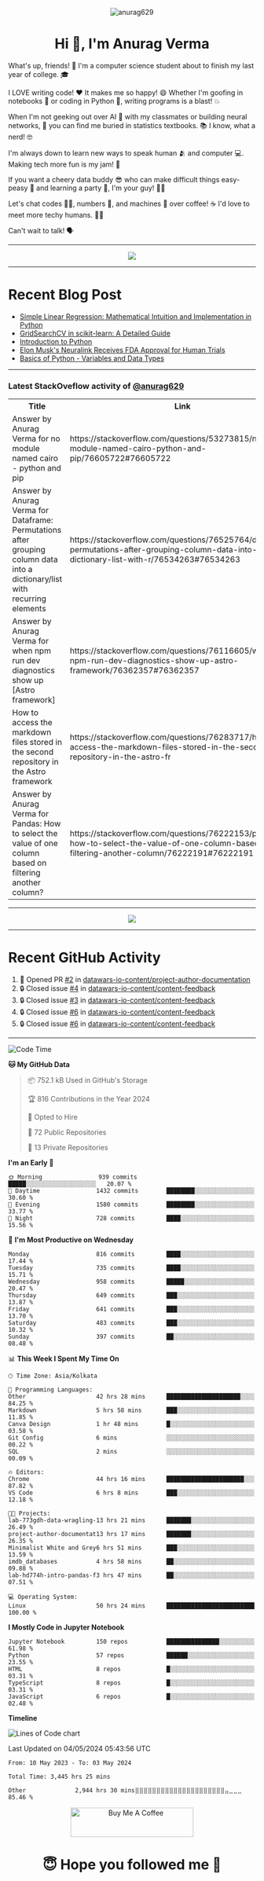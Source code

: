 

<p align="center"> <img src="https://komarev.com/ghpvc/?username=anurag629&label=Profile%20views&color=0e75b6&style=flat" alt="anurag629" /> </p>

<h1 align="center">Hi 👋, I'm Anurag Verma</h1>

What's up, friends! 👋 I'm a computer science student about to finish my last year of college. 🎓

I LOVE writing code! ❤️ It makes me so happy! 😄 Whether I'm goofing in notebooks 📓 or coding in Python 🐍, writing programs is a blast! 💥

When I'm not geeking out over AI 🤖 with my classmates or building neural networks, 🧠 you can find me buried in statistics textbooks. 📚 I know, what a nerd! 🤓

I'm always down to learn new ways to speak human 🫂 and computer 💻. Making tech more fun is my jam! 🍇

If you want a cheery data buddy 😎 who can make difficult things easy-peasy 🥝 and learning a party 🎉, I'm your guy! 🙋‍♂️

Let's chat codes 👨‍💻, numbers 🧮, and machines 🤖 over coffee! ☕ I'd love to meet more techy humans. 💁‍♂️

Can't wait to talk! 🗣️

---

<p align="center">
  <img src="https://spotify-github-profile.vercel.app/api/view.svg?uid=mwvywke3fo2gajpenodnmobfh&cover_image=true&theme=default&show_offline=false&background_color=121212&interchange=false&bar_color=53b14f&bar_color_cover=true">
</p>

---

# Recent Blog Post

<!-- BLOG-POST-LIST:START -->
- [Simple Linear Regression: Mathematical Intuition and Implementation in Python](https://codercops.tech/blog/machine-learning-algorithms/simple-linear-regression-mathematical-intuation)
- [GridSearchCV in scikit-learn: A Detailed Guide](https://codercops.tech/blog/gridsearchcv-in-scikit-learn-a-detailed-guide)
- [Introduction to Python](https://codercops.tech/blog/python-tutorial/introduction-to-python)
- [Elon Musk&#39;s Neuralink Receives FDA Approval for Human Trials](https://codercops.tech/blog/elon-musks-neuralink-receives-fda-approval-for-human-trials)
- [Basics of Python - Variables and Data Types](https://codercops.tech/blog/python-basics-of-python-variables-and-data-types)
<!-- BLOG-POST-LIST:END -->

---

### Latest StackOveflow activity of [@anurag629](https://github.com/anurag629)
<table>
  <tr><th>Title</th><th>Link</th></tr>
  <!-- STACKOVERFLOW:START --><tr><td>Answer by Anurag Verma for no module named cairo - python and pip</td><td>https://stackoverflow.com/questions/53273815/no-module-named-cairo-python-and-pip/76605722#76605722</td></tr><tr><td>Answer by Anurag Verma for Dataframe: Permutations after grouping column data into a dictionary/list with recurring elements</td><td>https://stackoverflow.com/questions/76525764/dataframe-permutations-after-grouping-column-data-into-a-dictionary-list-with-r/76534263#76534263</td></tr><tr><td>Answer by Anurag Verma for when npm run dev diagnostics show up [Astro framework]</td><td>https://stackoverflow.com/questions/76116605/when-npm-run-dev-diagnostics-show-up-astro-framework/76362357#76362357</td></tr><tr><td>How to access the markdown files stored in the second repository in the Astro framework</td><td>https://stackoverflow.com/questions/76283717/how-to-access-the-markdown-files-stored-in-the-second-repository-in-the-astro-fr</td></tr><tr><td>Answer by Anurag Verma for Pandas: How to select the value of one column based on filtering another column?</td><td>https://stackoverflow.com/questions/76222153/pandas-how-to-select-the-value-of-one-column-based-on-filtering-another-column/76222191#76222191</td></tr><!-- STACKOVERFLOW:END -->
</table>

---

<p align="center">
  <img alig src="https://github-profile-trophy.vercel.app/?username=anurag629&theme=onedark&column=-1" />
</p>

---

# Recent GitHub Activity
<!--START_SECTION:activity-->
1. 💪 Opened PR [#2](https://github.com/datawars-io-content/project-author-documentation/pull/2) in [datawars-io-content/project-author-documentation](https://github.com/datawars-io-content/project-author-documentation)
2. 🔒 Closed issue [#4](https://github.com/datawars-io-content/content-feedback/issues/4) in [datawars-io-content/content-feedback](https://github.com/datawars-io-content/content-feedback)
3. 🔒 Closed issue [#3](https://github.com/datawars-io-content/content-feedback/issues/3) in [datawars-io-content/content-feedback](https://github.com/datawars-io-content/content-feedback)
4. 🔒 Closed issue [#6](https://github.com/datawars-io-content/content-feedback/issues/6) in [datawars-io-content/content-feedback](https://github.com/datawars-io-content/content-feedback)
5. 🔒 Closed issue [#6](https://github.com/datawars-io-content/content-feedback/issues/6) in [datawars-io-content/content-feedback](https://github.com/datawars-io-content/content-feedback)
<!--END_SECTION:activity-->

---

<!--START_SECTION:waka-->
![Code Time](http://img.shields.io/badge/Code%20Time-3%2C447%20hrs%209%20mins-blue)

**🐱 My GitHub Data** 

> 📦 752.1 kB Used in GitHub's Storage 
 > 
> 🏆 816 Contributions in the Year 2024
 > 
> 💼 Opted to Hire
 > 
> 📜 72 Public Repositories 
 > 
> 🔑 13 Private Repositories 
 > 
**I'm an Early 🐤** 

```text
🌞 Morning                939 commits         █████░░░░░░░░░░░░░░░░░░░░   20.07 % 
🌆 Daytime                1432 commits        ████████░░░░░░░░░░░░░░░░░   30.60 % 
🌃 Evening                1580 commits        ████████░░░░░░░░░░░░░░░░░   33.77 % 
🌙 Night                  728 commits         ████░░░░░░░░░░░░░░░░░░░░░   15.56 % 
```
📅 **I'm Most Productive on Wednesday** 

```text
Monday                   816 commits         ████░░░░░░░░░░░░░░░░░░░░░   17.44 % 
Tuesday                  735 commits         ████░░░░░░░░░░░░░░░░░░░░░   15.71 % 
Wednesday                958 commits         █████░░░░░░░░░░░░░░░░░░░░   20.47 % 
Thursday                 649 commits         ███░░░░░░░░░░░░░░░░░░░░░░   13.87 % 
Friday                   641 commits         ███░░░░░░░░░░░░░░░░░░░░░░   13.70 % 
Saturday                 483 commits         ███░░░░░░░░░░░░░░░░░░░░░░   10.32 % 
Sunday                   397 commits         ██░░░░░░░░░░░░░░░░░░░░░░░   08.48 % 
```


📊 **This Week I Spent My Time On** 

```text
🕑︎ Time Zone: Asia/Kolkata

💬 Programming Languages: 
Other                    42 hrs 28 mins      █████████████████████░░░░   84.25 % 
Markdown                 5 hrs 58 mins       ███░░░░░░░░░░░░░░░░░░░░░░   11.85 % 
Canva Design             1 hr 48 mins        █░░░░░░░░░░░░░░░░░░░░░░░░   03.58 % 
Git Config               6 mins              ░░░░░░░░░░░░░░░░░░░░░░░░░   00.22 % 
SQL                      2 mins              ░░░░░░░░░░░░░░░░░░░░░░░░░   00.09 % 

🔥 Editors: 
Chrome                   44 hrs 16 mins      ██████████████████████░░░   87.82 % 
VS Code                  6 hrs 8 mins        ███░░░░░░░░░░░░░░░░░░░░░░   12.18 % 

🐱‍💻 Projects: 
lab-773gdh-data-wragling-13 hrs 21 mins      ███████░░░░░░░░░░░░░░░░░░   26.49 % 
project-author-documentat13 hrs 17 mins      ███████░░░░░░░░░░░░░░░░░░   26.35 % 
Minimalist White and Grey6 hrs 51 mins       ███░░░░░░░░░░░░░░░░░░░░░░   13.59 % 
imdb_databases           4 hrs 58 mins       ██░░░░░░░░░░░░░░░░░░░░░░░   09.88 % 
lab-hd774h-intro-pandas-f3 hrs 47 mins       ██░░░░░░░░░░░░░░░░░░░░░░░   07.51 % 

💻 Operating System: 
Linux                    50 hrs 24 mins      █████████████████████████   100.00 % 
```

**I Mostly Code in Jupyter Notebook** 

```text
Jupyter Notebook         150 repos           ███████████████░░░░░░░░░░   61.98 % 
Python                   57 repos            ██████░░░░░░░░░░░░░░░░░░░   23.55 % 
HTML                     8 repos             █░░░░░░░░░░░░░░░░░░░░░░░░   03.31 % 
TypeScript               8 repos             █░░░░░░░░░░░░░░░░░░░░░░░░   03.31 % 
JavaScript               6 repos             █░░░░░░░░░░░░░░░░░░░░░░░░   02.48 % 
```



**Timeline**

![Lines of Code chart](https://raw.githubusercontent.com/anurag629/anurag629/main/assets/bar_graph.png)


 Last Updated on 04/05/2024 05:43:56 UTC
<!--END_SECTION:waka-->

<!--START_SECTION:waka-simple-->

```text
From: 10 May 2023 - To: 03 May 2024

Total Time: 3,445 hrs 25 mins

Other              2,944 hrs 30 mins⣿⣿⣿⣿⣿⣿⣿⣿⣿⣿⣿⣿⣿⣿⣿⣿⣿⣿⣿⣿⣿⣤⣀⣀⣀   85.46 %
```

<!--END_SECTION:waka-simple-->

<p align="center"> 
<a href="https://www.buymeacoffee.com/anurag629" target="_blank"><img src="https://cdn.buymeacoffee.com/buttons/default-orange.png" alt="Buy Me A Coffee" height="60" width="250"></a>
</p>


<h1 align="center"> 😇 Hope you followed me 🥰  </h1>
